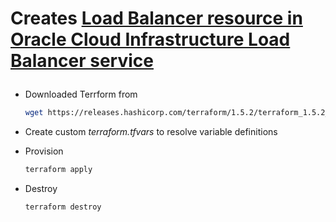 <h1>
<p>Creates <a href="https://registry.terraform.io/providers/oracle/oci/latest/docs/resources/load_balancer_load_balancer">Load Balancer resource in Oracle Cloud Infrastructure Load Balancer service</a></p>
</h1>
<ul>
<li>
<p>Downloaded Terrform from</p>

```bash
wget https://releases.hashicorp.com/terraform/1.5.2/terraform_1.5.2_linux_386.zip
```

</li>
<li>
<p>Create custom <i>terraform.tfvars</i> to resolve variable definitions<p>
</li>
<li>
<p>Provision</p>

```bash
terraform apply
```

</li>
<li>
<p>Destroy</p>

```bash
terraform destroy
```

</li>
</ul>

